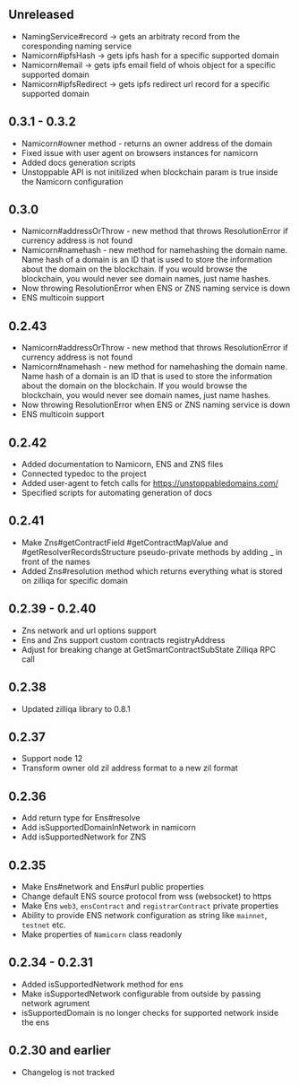 ## Unreleased 
* NamingService#record -> gets an arbitraty record from the coresponding naming service
* Namicorn#ipfsHash -> gets ipfs hash for a specific supported domain
* Namicorn#email -> gets ipfs email field of whois object for a specific supported domain
* Namicorn#ipfsRedirect -> gets ipfs redirect url record for a specific supported domain

## 0.3.1 - 0.3.2

* Namicorn#owner method - returns an owner address of the domain
* Fixed issue with user agent on browsers instances for namicorn
* Added docs generation scripts
* Unstoppable API is not initilized when blockchain param is true inside the Namicorn configuration


## 0.3.0
* Namicorn#addressOrThrow - new method that throws ResolutionError if currency address is not found
* Namicorn#namehash - new method for namehashing the domain name. Name hash of a domain is an ID that is used to store the information about the domain on the blockchain. If you would browse the blockchain, you would never see domain names, just name hashes.
* Now throwing ResolutionError when ENS or ZNS naming service is down
* ENS multicoin support

## 0.2.43
* Namicorn#addressOrThrow - new method that throws ResolutionError if currency address is not found
* Namicorn#namehash - new method for namehashing the domain name. Name hash of a domain is an ID that is used to store the information about the domain on the blockchain. If you would browse the blockchain, you would never see domain names, just name hashes.
* Now throwing ResolutionError when ENS or ZNS naming service is down
* ENS multicoin support

## 0.2.42
* Added documentation to Namicorn, ENS and ZNS files
* Connected typedoc to the project
* Added user-agent to fetch calls for https://unstoppabledomains.com/
* Specified scripts for automating generation of docs

## 0.2.41

* Make Zns#getContractField #getContractMapValue and #getResolverRecordsStructure pseudo-private methods by adding _ in front of the names
* Added Zns#resolution method which returns everything what is stored on zilliqa for specific domain

## 0.2.39 - 0.2.40

* Zns network and url options support
* Ens and Zns support custom contracts registryAddress
* Adjust for breaking change at GetSmartContractSubState Zilliqa RPC call

## 0.2.38

* Updated zilliqa library to 0.8.1

## 0.2.37

* Support node 12
* Transform owner old zil address format to a new zil format

## 0.2.36

* Add return type for Ens#resolve
* Add isSupportedDomainInNetwork in namicorn
* Add isSupportedNetwork for ZNS 


## 0.2.35

* Make Ens#network and Ens#url public properties
* Change default ENS source protocol from wss (websocket) to https
* Make Ens `web3`, `ensContract` and `registrarContract` private properties
* Ability to provide ENS network configuration as string like `mainnet`, `testnet` etc.
* Make properties of `Namicorn` class readonly

## 0.2.34 - 0.2.31

* Added isSupportedNetwork method for ens
* Make isSupportedNetwork configurable from outside by passing network agrument
* isSupportedDomain is no longer checks for supported network inside the ens

## 0.2.30 and earlier

* Changelog is not tracked
